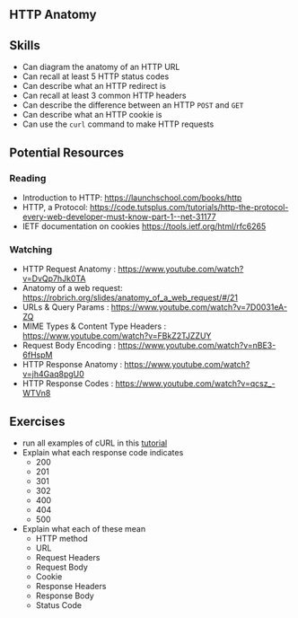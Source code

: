 ## HTTP Anatomy

## Skills

- Can diagram the anatomy of an HTTP URL
- Can recall at least 5 HTTP status codes
- Can describe what an HTTP redirect is
- Can recall at least 3 common HTTP headers
- Can describe the difference between an HTTP `POST` and `GET`
- Can describe what an HTTP cookie is
- Can use the `curl` command to make HTTP requests


## Potential Resources

### Reading

- Introduction to HTTP: https://launchschool.com/books/http
- HTTP, a Protocol: https://code.tutsplus.com/tutorials/http-the-protocol-every-web-developer-must-know-part-1--net-31177
- IETF documentation on cookies https://tools.ietf.org/html/rfc6265

### Watching

- HTTP Request Anatomy : https://www.youtube.com/watch?v=DvQp7hJk0TA
- Anatomy of a web request: https://robrich.org/slides/anatomy_of_a_web_request/#/21
- URLs & Query Params : https://www.youtube.com/watch?v=7D0031eA-ZQ
- MIME Types & Content Type Headers : https://www.youtube.com/watch?v=FBkZ2TJZZUY
- Request Body Encoding : https://www.youtube.com/watch?v=nBE3-6fHspM
- HTTP Response Anatomy : https://www.youtube.com/watch?v=jh4Gaq8pgU0
- HTTP Response Codes : https://www.youtube.com/watch?v=qcsz_-WTVn8

## Exercises

- run all examples of cURL in this [tutorial](http://conqueringthecommandline.com/book/curl)
- Explain what each response code indicates
  - 200
  - 201
  - 301
  - 302
  - 400
  - 404
  - 500
- Explain what each of these mean
  - HTTP method
  - URL
  - Request Headers
  - Request Body
  - Cookie
  - Response Headers
  - Response Body
  - Status Code

